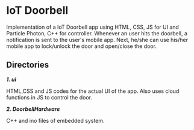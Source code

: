 # IoT Doorbell

Implementation of a IoT Doorbell app using HTML, CSS, JS for UI and Particle Photon, C++ for controller. Whenever an user hits the doorbell, a notification is sent to the user's mobile app. Next, he/she can use his/her mobile app to lock/unlock the door and open/close the door.

## Directories

***1. ui***

HTML,CSS and JS codes for the actual UI of the app. Also uses cloud functions in JS to control the door.

***2. DoorbellHardware***

C++ and ino files of embedded system.